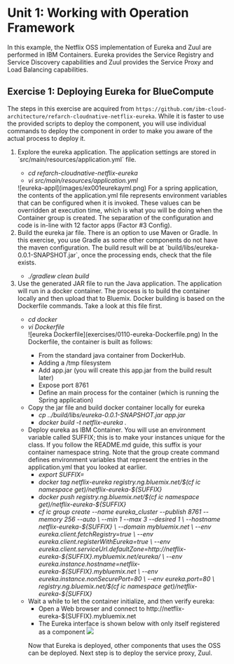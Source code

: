 # Unit 1: Working with Operation Framework #

In this example, the Netflix OSS implementation of Eureka and Zuul are performed in IBM Containers. Eureka provides the Service Registry and Service Discovery capabilities and Zuul provides the Service Proxy and Load Balancing capabilities.  

## Exercise 1: Deploying Eureka for BlueCompute

The steps in this exercise are acquired from `https://github.com/ibm-cloud-architecture/refarch-cloudnative-netflix-eureka`. While it is faster to use the provided scripts to deploy the component, you will use individual commands to deploy the component in order to make you aware of the actual process to deploy it.  

<ol>
<li> Explore the eureka application. The application settings are stored in `src/main/resources/application.yml` file. </li>
<ul>
<li><em>cd refarch-cloudnative-netflix-eureka</li>
<li> vi src/main/resources/application.yml</em></li>
</ul>
![eureka-appl](images/ex001eurekayml.png)
For a spring application, the contents of the  application.yml file represents environment variables that can be configured when it is invoked. 
These values can be overridden at execution time, which is what you will be doing when the Container group is created. 
The separation of the configuration and code is in-line with 12 factor apps (Factor #3 Config).

<li>Build the eureka jar file. There is an option to use Maven or Gradle. In this exercise, you use Gradle as some other components do not have the maven configuration. The build result will be at `build/libs/eureka-0.0.1-SNAPSHOT.jar`, once the processing ends, check that the file exists.</li>
<ul>
<li><em>./gradlew clean build</em>
</ul>
<li>Use the generated JAR file to run the Java application. The application will run in a docker container. The process is to build the container locally and then upload that to Bluemix. Docker building is based on the Dockerfile commands. Take a look at this file first.</li>
<ul>
<li><em>cd docker</em> </li>
<li><em>vi Dockerfile</em> </li>
![eureka Dockerfile](exercises/0110-eureka-Dockerfile.png)
In the Dockerfile, the container is built as follows:
<ul>
<li>From the standard java container from DockerHub. </li>
<li>Adding a /tmp filesystem</li>
<li>Add app.jar (you will create this app.jar from the build result later)</li>
<li>Expose port 8761</li>
<li>Define an main process for the container (which is running the Spring application) </li>
</ul>
<li>Copy the jar file and build docker container locally for eureka
<ul>
<li><em>cp ../build/libs/eureka-0.0.1-SNAPSHOT.jar app.jar</em></li>
<li><em>docker build -t netflix-eureka . </em></li>
</ul>
<li>Deploy eureka as IBM Container. You will use an environment variable called SUFFIX; this is to make your instances unique for the class. If you follow the README.md guide, this suffix is your container namespace string. Note that the group create command defines environment variables that represent the entries in the application.yml that you looked at earlier.
<ul>
<li><em>export SUFFIX=<your suffix></em></li>
<li><em>docker tag netflix-eureka registry.ng.bluemix.net/$(cf ic namespace get)/netflix-eureka-${SUFFIX}</em></li>
<li><em>docker push registry.ng.bluemix.net/$(cf ic namespace get)/netflix-eureka-${SUFFIX}</em></li>
<li><em>cf ic group create --name eureka_cluster --publish 8761 --memory 256 --auto \
          --min 1 --max 3 --desired 1 \
          --hostname netflix-eureka-${SUFFIX} \
          --domain mybluemix.net \
          --env eureka.client.fetchRegistry=true \
          --env eureka.client.registerWithEureka=true \
          --env eureka.client.serviceUrl.defaultZone=http://netflix-eureka-${SUFFIX}.mybluemix.net/eureka/ \
          --env eureka.instance.hostname=netflix-eureka-${SUFFIX}.mybluemix.net \
          --env eureka.instance.nonSecurePort=80 \
          --env eureka.port=80 \
           registry.ng.bluemix.net/$(cf ic namespace get)/netflix-eureka-${SUFFIX}</em> </li>
</ul>
<li> Wait a while to let the container initialize, and then verify eureka:

   - Open a Web browser and connect to http://netflix-eureka-${SUFFIX}.mybluemix.net
   - The Eureka interface is shown below with only itself registered as a component
![](exercises/011-eureka-web-1.png)

Now that Eureka is deployed, other components that uses the OSS can be deployed. Next step is to deploy the service proxy, Zuul. 

